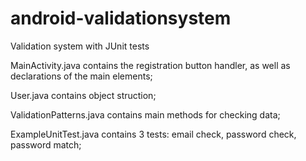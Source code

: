 # android-validationsystem
Validation system with JUnit tests

MainActivity.java contains the registration button handler, as well as declarations of the main elements;

User.java contains object struction;

ValidationPatterns.java contains main methods for checking data;

ExampleUnitTest.java contains 3 tests: email check, password check, password match;
